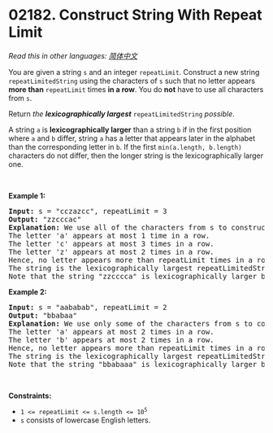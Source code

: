 # 02182. Construct String With Repeat Limit

  _Read this in other languages:_
    [_简体中文_](README.zh-CN.md)

<p>You are given a string <code>s</code> and an integer <code>repeatLimit</code>. Construct a new string <code>repeatLimitedString</code> using the characters of <code>s</code> such that no letter appears <strong>more than</strong> <code>repeatLimit</code> times <strong>in a row</strong>. You do <strong>not</strong> have to use all characters from <code>s</code>.</p>

<p>Return <em>the <strong>lexicographically largest</strong> </em><code>repeatLimitedString</code> <em>possible</em>.</p>

<p>A string <code>a</code> is <strong>lexicographically larger</strong> than a string <code>b</code> if in the first position where <code>a</code> and <code>b</code> differ, string <code>a</code> has a letter that appears later in the alphabet than the corresponding letter in <code>b</code>. If the first <code>min(a.length, b.length)</code> characters do not differ, then the longer string is the lexicographically larger one.</p>

<p>&nbsp;</p>
<p><strong>Example 1:</strong></p>

<pre>
<strong>Input:</strong> s = &quot;cczazcc&quot;, repeatLimit = 3
<strong>Output:</strong> &quot;zzcccac&quot;
<strong>Explanation:</strong> We use all of the characters from s to construct the repeatLimitedString &quot;zzcccac&quot;.
The letter &#39;a&#39; appears at most 1 time in a row.
The letter &#39;c&#39; appears at most 3 times in a row.
The letter &#39;z&#39; appears at most 2 times in a row.
Hence, no letter appears more than repeatLimit times in a row and the string is a valid repeatLimitedString.
The string is the lexicographically largest repeatLimitedString possible so we return &quot;zzcccac&quot;.
Note that the string &quot;zzcccca&quot; is lexicographically larger but the letter &#39;c&#39; appears more than 3 times in a row, so it is not a valid repeatLimitedString.
</pre>

<p><strong>Example 2:</strong></p>

<pre>
<strong>Input:</strong> s = &quot;aababab&quot;, repeatLimit = 2
<strong>Output:</strong> &quot;bbabaa&quot;
<strong>Explanation:</strong> We use only some of the characters from s to construct the repeatLimitedString &quot;bbabaa&quot;. 
The letter &#39;a&#39; appears at most 2 times in a row.
The letter &#39;b&#39; appears at most 2 times in a row.
Hence, no letter appears more than repeatLimit times in a row and the string is a valid repeatLimitedString.
The string is the lexicographically largest repeatLimitedString possible so we return &quot;bbabaa&quot;.
Note that the string &quot;bbabaaa&quot; is lexicographically larger but the letter &#39;a&#39; appears more than 2 times in a row, so it is not a valid repeatLimitedString.
</pre>

<p>&nbsp;</p>
<p><strong>Constraints:</strong></p>

<ul>
	<li><code>1 &lt;= repeatLimit &lt;= s.length &lt;= 10<sup>5</sup></code></li>
	<li><code>s</code> consists of lowercase English letters.</li>
</ul>
